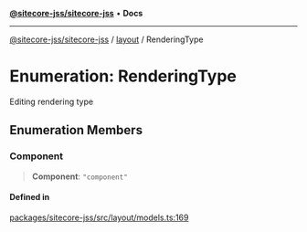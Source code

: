 [**@sitecore-jss/sitecore-jss**](../../README.md) • **Docs**

***

[@sitecore-jss/sitecore-jss](../../README.md) / [layout](../README.md) / RenderingType

# Enumeration: RenderingType

Editing rendering type

## Enumeration Members

### Component

> **Component**: `"component"`

#### Defined in

[packages/sitecore-jss/src/layout/models.ts:169](https://github.com/Sitecore/jss/blob/b4728bd62f468f88cc20c503d593996b480fad47/packages/sitecore-jss/src/layout/models.ts#L169)
